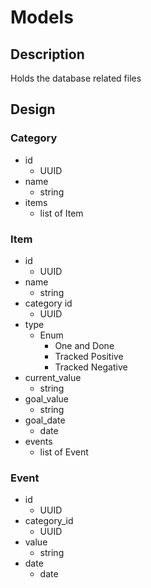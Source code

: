# Models

## Description
Holds the database related files

## Design
### Category
* id
    * UUID
* name
    * string
* items
    * list of Item

### Item
* id
    * UUID
* name
    * string
* category id
    * UUID
* type
    * Enum
        * One and Done
        * Tracked Positive
        * Tracked Negative
* current_value 
    * string
* goal_value
    * string
* goal_date
    * date
* events
    * list of Event
    
### Event
* id
    * UUID
* category_id
    * UUID
* value
    * string
* date
    * date